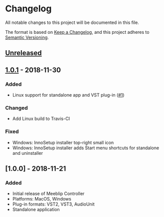 # Changelog
All notable changes to this project will be documented in this file.

The format is based on [Keep a Changelog](https://keepachangelog.com/en/1.0.0/),
and this project adheres to [Semantic Versioning](https://semver.org/spec/v2.0.0.html).

## [Unreleased]

## [1.0.1] - 2018-11-30
### Added
- Linux support for standalone app and VST plug-in ([#1](https://github.com/rclement/meeblip-controller/issues/1))

### Changed
- Add Linux build to Travis-CI

### Fixed
- Windows: InnoSetup installer top-right small icon
- Windows: InnoSetup installer adds Start menu shortcuts for standalone and uninstaller

## [1.0.0] - 2018-11-21
### Added
- Initial release of Meeblip Controller
- Platforms: MacOS, Windows
- Plug-in formats: VST2, VST3, AudioUnit
- Standalone application

[Unreleased]: https://github.com/rclement/meeblip-controller/compare/1.0.1...HEAD
[1.0.1]: https://github.com/rclement/meeblip-controller/compare/v1.0.0...v1.0.1

